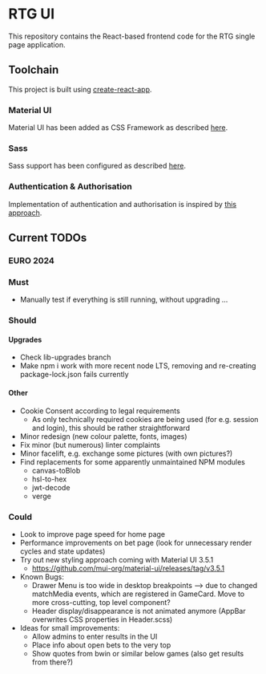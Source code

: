 # RTG UI

This repository contains the React-based frontend code for the RTG single page application.

## Toolchain

This project is built using [create-react-app](https://github.com/facebookincubator/create-react-app).

### Material UI

Material UI has been added as CSS Framework as described [here](https://stackoverflow.com/a/44197904).

### Sass

Sass support has been configured as described [here](https://create-react-app.dev/docs/adding-a-sass-stylesheet).

### Authentication & Authorisation

Implementation of authentication and authorisation is inspired by [this approach](https://reacttraining.com/react-router/web/example/auth-workflow).

## Current TODOs

### EURO 2024

### Must
* Manually test if everything is still running, without upgrading ...

### Should

#### Upgrades
* Check lib-upgrades branch
* Make npm i work with more recent node LTS, removing and re-creating package-lock.json fails currently

#### Other
* Cookie Consent according to legal requirements
  * As only technically required cookies are being used (for e.g. session and login), this should be rather straightforward
* Minor redesign (new colour palette, fonts, images)
* Fix minor (but numerous) linter complaints
* Minor facelift, e.g. exchange some pictures (with own pictures?)
* Find replacements for some apparently unmaintained NPM modules
    * canvas-toBlob
    * hsl-to-hex
    * jwt-decode
    * verge

### Could

* Look to improve page speed for home page
* Performance improvements on bet page (look for unnecessary render cycles and state updates)
* Try out new styling approach coming with Material UI 3.5.1
    * https://github.com/mui-org/material-ui/releases/tag/v3.5.1
* Known Bugs:
  * Drawer Menu is too wide in desktop breakpoints --> due to changed matchMedia events, which are registered in GameCard. Move to more cross-cutting, top level component?
  * Header display/disappearance is not animated anymore (AppBar overwrites CSS properties in Header.scss)
* Ideas for small improvements:
  * Allow admins to enter results in the UI
  * Place info about open bets to the very top
  * Show quotes from bwin or similar below games (also get results from there?)